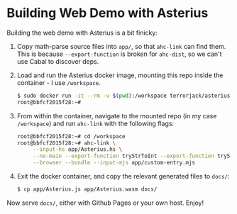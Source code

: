 # Building Web Demo with Asterius

Building the web demo with Asterius is a bit finicky:

1. Copy math-parse source files into `app/`, so that `ahc-link` can find them.
   This is because `--export-function` is broken for `ahc-dist`, so we can't
   use Cabal to discover deps.

2. Load and run the Asterius docker image, mounting this repo inside the container - I use `/workspace`.

   ```sh
   $ sudo docker run -it --rm -v $(pwd):/workspace terrorjack/asterius:latest
   root@bbfcf2015f28:~#
   ```

3. From within the container, navigate to the mounted repo (in my case
   `/workspace`) and run `ahc-link` with the following flags:

   ```sh
   root@bbfcf2015f28:~# cd /workspace
   root@bbfcf2015f28:~# ahc-link \
        --input-hs app/Asterius.hs \
        --no-main --export-function tryStrToInt --export-function tryStrToPronounciation \
        --browser --bundle --input-mjs app/custom-entry.mjs
   ```

4. Exit the docker container, and copy the relevant generated files to `docs/`:
   ```sh
   $ cp app/Asterius.js app/Asterius.wasm docs/
   ```

Now serve `docs/`, either with Github Pages or your own host. Enjoy!
